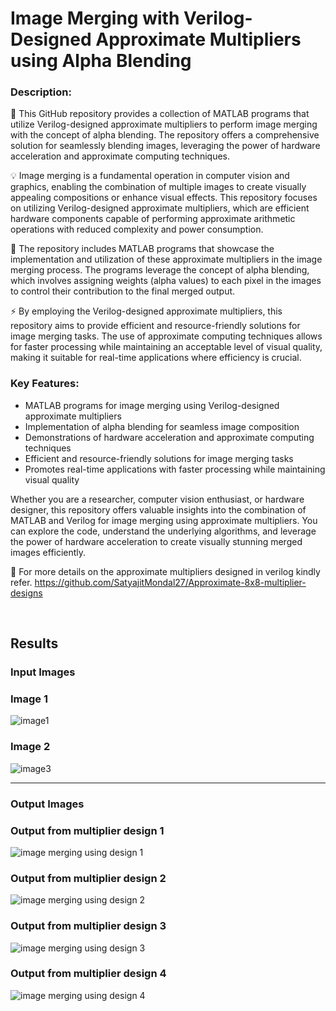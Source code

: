 # Image Merging with Verilog-Designed Approximate Multipliers using Alpha Blending

### Description:

📂 This GitHub repository provides a collection of MATLAB programs that utilize Verilog-designed approximate multipliers to perform image merging with the concept of alpha blending. The repository offers a comprehensive solution for seamlessly blending images, leveraging the power of hardware acceleration and approximate computing techniques.

💡 Image merging is a fundamental operation in computer vision and graphics, enabling the combination of multiple images to create visually appealing compositions or enhance visual effects. This repository focuses on utilizing Verilog-designed approximate multipliers, which are efficient hardware components capable of performing approximate arithmetic operations with reduced complexity and power consumption.

🔧 The repository includes MATLAB programs that showcase the implementation and utilization of these approximate multipliers in the image merging process. The programs leverage the concept of alpha blending, which involves assigning weights (alpha values) to each pixel in the images to control their contribution to the final merged output.

⚡️ By employing the Verilog-designed approximate multipliers, this repository aims to provide efficient and resource-friendly solutions for image merging tasks. The use of approximate computing techniques allows for faster processing while maintaining an acceptable level of visual quality, making it suitable for real-time applications where efficiency is crucial.

### Key Features:
- MATLAB programs for image merging using Verilog-designed approximate multipliers
- Implementation of alpha blending for seamless image composition
- Demonstrations of hardware acceleration and approximate computing techniques
- Efficient and resource-friendly solutions for image merging tasks
- Promotes real-time applications with faster processing while maintaining visual quality


Whether you are a researcher, computer vision enthusiast, or hardware designer, this repository offers valuable insights into the combination of MATLAB and Verilog for image merging using approximate multipliers. You can explore the code, understand the underlying algorithms, and leverage the power of hardware acceleration to create visually stunning merged images efficiently.

🔗 For more details on the approximate multipliers designed in verilog kindly refer.
https://github.com/SatyajitMondal27/Approximate-8x8-multiplier-designs

&nbsp;

## Results

### Input Images

### Image 1
![image1](https://github.com/SatyajitMondal27/imagemergingusingapproximatemultipliers/assets/124804860/1b6bb54c-01ee-471f-9455-594497ff5efd)
&nbsp;
### Image 2
![image3](https://github.com/SatyajitMondal27/imagemergingusingapproximatemultipliers/assets/124804860/71a912c6-0d9c-47d9-b3af-11dcb733f0a5)

<hr>

### Output Images

### Output from multiplier design 1
![image merging using design 1](https://github.com/SatyajitMondal27/imagemergingusingapproximatemultipliers/assets/124804860/b77ce3d9-9585-496a-9d47-b6d225db69d2)

### Output from multiplier design 2
![image merging using design 2](https://github.com/SatyajitMondal27/imagemergingusingapproximatemultipliers/assets/124804860/d4660965-896f-472f-88bb-0e33b780c514)

### Output from multiplier design 3
![image merging using design 3](https://github.com/SatyajitMondal27/imagemergingusingapproximatemultipliers/assets/124804860/d878ffc5-2771-4fa1-8336-9ce4df6c6ab9)

### Output from multiplier design 4
![image merging using design 4](https://github.com/SatyajitMondal27/imagemergingusingapproximatemultipliers/assets/124804860/ea0a544b-39f5-4447-9f60-1bb7b0f3959e)





